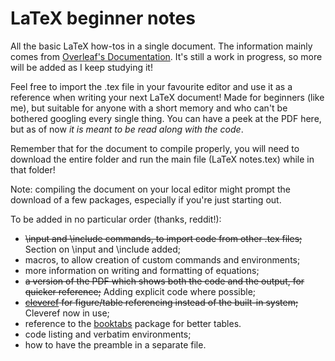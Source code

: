# LaTeX beginner notes
All the basic LaTeX how-tos in a single document. The information mainly comes from [Overleaf's Documentation](https://www.overleaf.com/learn/latex/Main_Page "Overleaf Documentation"). It's still a work in progress, so more will be added as I keep studying it!

Feel free to import the .tex file in your favourite editor and use it as a reference when writing your next LaTeX document! Made for beginners (like me), but suitable for anyone with a short memory and who can't be bothered googling every single thing. You can have a peek at the PDF here, but as of now *it is meant to be read along with the code*.

Remember that for the document to compile properly, you will need to download the entire folder and run the main file (LaTeX notes.tex) while in that folder!

Note: compiling the document on your local editor might prompt the download of a few packages, especially if you're just starting out.

To be added in no particular order (thanks, reddit!):
- ~~\input and \include commands, to import code from other .tex files;~~ Section on \input and \include added;
- macros, to allow creation of custom commands and environments;
- more information on writing and formatting of equations;
- ~~a version of the PDF which shows both the code and the output, for quicker reference;~~ Adding explicit code where possible;
- ~~[cleveref](https://texblog.org/2013/05/06/cleveref-a-clever-way-to-reference-in-latex/ "cleveref") for figure/table referencing instead of the built-in system;~~ Cleveref now in use;
- reference to the [booktabs](http://ctan.mirrors.hoobly.com/macros/latex/contrib/booktabs/booktabs.pdf "booktabs documentation") package for better tables.
- code listing and verbatim environments;
- how to have the preamble in a separate file.
